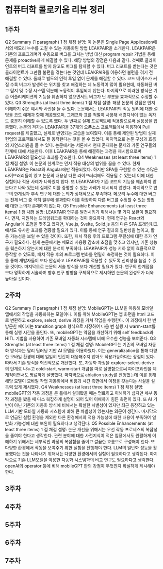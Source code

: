 # 컴퓨터학 콜로키움 리뷰 정리
## 1주차
Q2 Summary (1 paragraph)
1 점
채점 설명:
이 논문은 Single Page Application에서의 메모리 누수를 고칠 수 있는 자동화된 방법 LEAKPAIR을 소개한다. LEAKPAIR은 기존의 프로그래머가 수동으로 버그를 고치는 방법 대신 program repair 기법을 통해 문제를 proactive하게 해결할 수 있다. 해당 방법의 장점은 다음과 같다. 첫째로 클라이언트의 버그 리포트를 받지 않고도 버그를 탐지할 수 있다. 버그 리포트를 받는다는 것은 클라이언트가 그만큼 불편을 겪는다는 것인데 LEAKPAIR를 이용하면 불편을 겪기 전 해결할 수 있다. 둘째로 별도의 인력 투입 없이 문제를 해결할 수 있다. 코드 베이스가 커질 수록 버그가 발생하는 위치를 찾고 해결하는 데 노동력이 많이 필요한데, 자동화된 버그 탐지 및 수정 시스템 덕분에 노동력이 투입되지 않는다. 마지막으로 이러한 방식은 기존 어플리케이션의 기능을 훼손하지 않으면서도 버그가 난 부분을 효과적으로 수정할 수 있다.
Q3 Strengths (at least three items)
1 점
채점 설명:
해당 논문의 강점은 먼저 이해하기 쉬운 예시와 사진을 들 수 있다. 논문에서는 LEAKPAIR의 작동 원리에 대한 설명을 코드 예제과 함께 제공했으며, 그래프와 표를 적절히 사용해 배경지식이 없는 독자도 충분히 이해할 수 있도록 했다. 두 번째로 실제 프로젝트에 적용함으로써 실용성을 입증했다. 논문의 저자는 LEAKPAIR을 37개의 오픈소스 프로젝트에서 이용하여 Pull request를 제출했고, 실제로 반영되는 모습을 보여줬다. 이를 통해 제안된 방법이 실제 현업의 프로젝트에서도 잘 동작한다는 것을 볼 수 있었다. 마지막으로 논문 구성과 흐름의 자연스러움을 들 수 있다. 논문에서는 서론에서 현재 존재하는 문제와 기존 연구들의 한계에 대해 서술한다. 이후 LEAKPAIR을 통해 해결하는 과정을 제시함으로써 LEAKPAIR의 필요성과 효과를 강조한다.
Q4 Weaknesses (at least three items)
1 점
채점 설명:
이 논문의 한계로는 먼저 적용 대상의 범위를 꼽을 수 있다. 현재 LEAKPAIR는 React와 Angular에만 적용되었다. 하지만 SPA를 구현할 수 있는 수많은 라이브러리들이 있고 논문의 내용상 다른 라이브러리에도 적용될 수 있는데 이에 대한 실험이나 적용 사례가 나와있지 않다. 또 LEAKPAIR가 기존 코드의 기능을 훼손하지 않는다고 나와 있는데 실제로 이를 증명할 수 있는 사례가 제시되지 않았다. 마지막으로 연구의 한계점과 후속 연구에 대한 논의가 상대적으로 부족하다. 메모리 누수에 대한 버그는 전체 버그 중 극히 일부에 불과한다 이를 확장하여 다른 버그를 수정할 수 있는 방법에 대한 논의가 존재하지 않는다.
Q5 Possible Enhancements (at least three items)
1 점
채점 설명:
LEAKPAIR 연구를 발전시키기 위해서는 몇 가지 보완이 필요하다. 먼저, 지원하는 프레임워크를 확대하는 것이 중요하다. 현재 연구는 React와 Angular에 초점을 맞추고 있지만, Vue.js, Svelte, Solid.js 등의 다른 SPA 프레임워크에서도 유사한 효과를 검증할 필요가 있다. 이를 통해 연구 결과의 일반성을 높이고, 활용 가능성을 보일 수 있을 것이다. 또한, 패치 적용 후의 프로그램 무결성에 대한 추가 연구가 필요하다. 현재 논문에서는 메모리 사용량 감소에 초점을 맞추고 있지만, 기존 성능을 훼손하지 않는지에 대한 분석이 부족하다. LEAKPAIR가 성능 저하 없이 효율적으로 동작할 수 있도록, 패치 적용 후의 프로그램 변화를 면밀히 측정하는 것이 필요하다. 이를 통해 개발자들이 보다 안심하고 LEAKPAIR를 적용할 수 있도록 신뢰성을 높일 수 있을 것이다. 마지막으로 논문의 서술 방식을 보다 개선할 필요가 있다. 연구의 한계점을 보다 명확하게 서술하며 향후 연구 방향을 구체적으로 제시하면 논문의 완성도가 더욱 높아질 것이다.
## 2주차
Q2 Summary (1 paragraph)
1 점
채점 설명:
MobileGPT는 LLM을 이용해 모바일 앱에서의 작업을 자동화하는 모델이다. 이를 위해 MobileGPT는 앱 화면을 html 코드로 변환하고 explore, select, derive 과정을 거쳐 작업을 수행한다. 이 과정에서 한 번 방문한 페이지는 transition graph 형식으로 저장하여 다음 번 실행 시 warm-start를 통해 실행 시간을 줄인다. 또, mobileGPT는 약점을 개선하기 위해 self feedback과 HITL 기법을 사용하여 기존 모바일 자동화 시스템에 비해 우수한 성능을 보여준다.
Q3 Strengths (at least three items)
1 점
채점 설명:
MobileGPT는 기존의 모바일 자동화 방식과는 달리 딥러닝 기반 AI 모델을 이용하였다. 이는 generalization을 통해 다양한 모바일 환경에 대해 일일히 인간이 대응해주지 않아도 적용가능하다는 장점이 있다. 따라서 기존 방식을 혁신적으로 개선했다. 또, 자동화 과정을 explore-select-derive 의 단계로 나누고 cold-start, warm-start 개념을 따로 설명함으로써 파이프라인을 체계적이면서도 명료하게 설명했다. 마지막으로 ablation study를 진행했는데 이를 통해 해당 모델이 모바일 작업 자동화에서 비용과 시간 측면에서 이점을 갖는다는 사실을 설득력 있게 제시했다.
Q4 Weaknesses (at least three items)
1 점
채점 설명:
mobileGPT의 작동 과정을 큰 틀에서 살펴봤을 때는 명료하고 이해하기 쉽지만 세부 동작 과정을 봤을 때 다소 복잡하게 설명이 되어 있어 이해하기 힘든 측면이 있다. 또 AI 기반이 아닌 기존의 자동화 방식에 비해서는 확실한 차별성이 있지만 최근 등장하고 있는 LLM 기반 모바일 자동화 시스템에 비해 큰 차별성이 있는지는 의문이 생긴다. 마지막으로 언급된 실험 환경을 제외한 다른 환경에서의 적용 가능성에 대한 내용이 부족하여 일반화 가능성에 대한 보완이 필요하다고 생각된다.
Q5 Possible Enhancements (at least three items)
1 점
채점 설명:
논문 개선을 위해서는 우선 작동 프로세스의 복잡성을 줄여야 한다고 생각한다. 관련 분야에 대한 사전지식이 적은 입장에서도 원활하게 이해하기 위해서는 세부적인 과정의 복잡함을 줄이고 깔끔한 흐름으로 구성해야 한다. 또 다양한 환경에서 작동을 보여주기 위한 실험을 진행해야 한다. LLM의 일반화 성능을 활용했다는 것을 나타내기 위해서는 다양한 환경에서의 실험이 필요하다고 생각된다. 마지막으로 기존 LLM모델을 이용한 자동화 시스템과의 비교 연구도 필요하다고 생각한다. openAI의 operator 등에 비해 mobileGPT 만의 강점이 무엇인지 확실하게 제시해야 한다.
## 3주차
## 4주차
## 5주차
## 6주차
## 7주차

